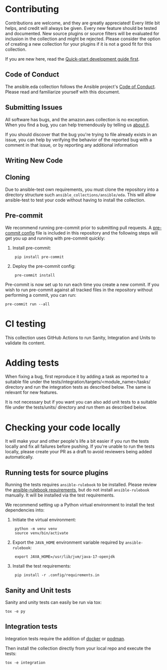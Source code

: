 # Contributing

Contributions are welcome, and they are greatly appreciated! Every little bit helps, and credit will always be given.
Every new feature should be tested and documented.
New source plugins or source filters will be evaluated for inclusion in the collection and might be rejected. Please consider the option of creating a new collection for your plugins if it is not a good fit for this collection.

If you are new here, read the [Quick-start development guide first](https://docs.ansible.com/ansible/devel/community/create_pr_quick_start.html).

## Code of Conduct

The ansible.eda collection follows the Ansible project's [Code of Conduct](https://docs.ansible.com/ansible/devel/community/code_of_conduct.html). Please read and familiarize yourself with this document.

## Submitting Issues

All software has bugs, and the amazon.aws collection is no exception. When you find a bug, you can help tremendously by telling us [about it](https://github.com/ansible/event-driven-ansible/issues/new/choose).

If you should discover that the bug you're trying to file already exists in an issue, you can help by verifying the behavior of the reported bug with a comment in that issue, or by reporting any additional information

## Writing New Code

## Cloning

Due to ansible-test own requirements, you must clone the repository into
a directory structure such `ansible_collections/ansible/eda`. This will allow
ansible-test to test your code without having to install the collection.

## Pre-commit

We recommend running pre-commit prior to submitting pull requests. A [pre-commit config](.pre-commit-config.yaml) file is included in this repository and the following steps will get you up and running with pre-commit quickly:

1. Install pre-commit:

        pip install pre-commit

2. Deploy the pre-commit config:

        pre-commit install

Pre-commit is now set up to run each time you create a new commit. If you wish to run pre-commit against all tracked files in the repository without performing a commit, you can run:

```shell
pre-commit run --all
```

# CI testing

This collection uses GitHub Actions to run Sanity, Integration and Units to validate its content.

# Adding tests

When fixing a bug, first reproduce it by adding a task as reported to a suitable file under the tests/integration/targets/<module_name>/tasks/ directory and run the integration tests as described below. The same is relevant for new features.

It is not necessary but if you want you can also add unit tests to a suitable file under the tests/units/ directory and run them as described below.

# Checking your code locally

It will make your and other people's life a bit easier if you run the tests locally and fix all failures before pushing. If you're unable to run the tests locally, please create your PR as a draft to avoid reviewers being added automatically.

## Running tests for source plugins

Running the tests requires `ansible-rulebook` to be installed. Please review the [ansible-rulebook requirements](https://ansible.readthedocs.io/projects/rulebook/en/latest/installation.html#requirements), but do not install `ansible-rulebook` manually. It will be installed via the test requirements.

We recommend setting up a Python virtual environment to install the test dependencies into:

1. Initiate the virtual environment:

        python -m venv venv
        source venv/bin/activate

2. Export the `JAVA_HOME` environment variable required by `ansible-rulebook`:

        export JAVA_HOME=/usr/lib/jvm/java-17-openjdk

3. Install the test requirements:

        pip install -r .config/requirements.in

## Sanity and Unit tests

Sanity and unity tests can easily be run via tox:

```shell
tox -e py
```

## Integration tests

Integration tests require the addition of [docker](https://docs.docker.com/engine/install/) or [podman](https://podman.io/getting-started/installation).

Then install the collection directly from your local repo and execute the tests:

```shell
tox -e integration
```
